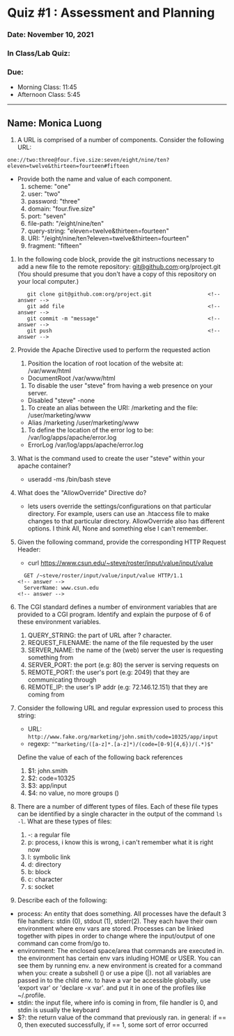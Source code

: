# Quiz #1 : Assessment and Planning 

### Date: November 10, 2021
### In Class/Lab Quiz:
### Due:
* Morning Class:  11:45
* Afternoon Class: 5:45


---
## Name: Monica Luong                                 <!-- answer -->


1. A URL is comprised of a number of components.  Consider the following URL:

  ``one://two:three@four.five.size:seven/eight/nine/ten?eleven=twelve&thirteen=fourteen#fifteen``

  * Provide both the name and value of each component.
    1. scheme: "one"                                    <!-- answer -->
    1. user: "two"                                      <!-- answer -->
    1. password: "three"                                <!-- answer -->
    1. domain: "four.five.size"                         <!-- answer -->
    1. port: "seven"                                    <!-- answer -->
    1. file-path: "/eight/nine/ten"                     <!-- answer -->
    1. query-string: "eleven=twelve&thirteen=fourteen"  <!-- answer -->
    1. URI: "/eight/nine/ten?eleven=twelve&thirteen=fourteen" <!-- answer -->
    1. fragment: "fifteen"                              <!-- answer -->
    <!-- Add more lines as needed -->

1. In the following code block, provide the git instructions necessary to add a new file to the remote repository: git@github.com:org/project.git (You should presume that you don't have a copy of this repository on your local computer.)
   ```
      git clone git@github.com:org/project.git                  <!-- answer -->
      git add file                                              <!-- answer -->
      git commit -m "message"                                   <!-- answer -->
      git push                                                  <!-- answer -->
   ```
   <!-- You many add any number of lines in the above code block that you need. -->

1. Provide the Apache Directive used to perform the requested action
   1. Position the location of root location of the website at:  /var/www/html
     * DocumentRoot /var/www/html                                                 <!-- answer -->
   1. To disable the user "steve" from having a web presence on your server.
     * Disabled "steve" -none                                                 <!-- answer -->
   1. To create an alias between the URI: /marketing and the file: /user/marketing/www
     * Alias /marketing /user/marketing/www                                        <!-- answer -->
   1. To define the location of the error log to be: /var/log/apps/apache/error.log
     * ErrorLog /var/log/apps/apache/error.log                                     <!-- answer -->


1. What is the command used to create the user "steve" within your apache container?
    * useradd -ms /bin/bash steve                                                 <!-- answer -->


1. What does the "AllowOverride" Directive do?
    * lets users override the settings/configurations on that particular directory. For example, users can use an .htaccess file to make changes to that particular directory. AllowOverride also has different options. I think All, None and something else I can't remember.            <!-- answer -->


1. Given the following command, provide the corresponding HTTP Request Header:
    * curl  https://www.csun.edu/~steve/roster/input/value/input/value
    ```
      GET /~steve/roster/input/value/input/value HTTP/1.1                     <!-- answer -->
      ServerName: www.csun.edu                                                <!-- answer -->
    ```                                                      
    <!-- You many add any number of lines in the above code block that you need. -->

1. The CGI standard defines a number of environment variables that are provided to a CGI program.  Identify and explain the purpose of 6 of these environment variables.
   1. QUERY_STRING:  the part of URL after ? character.             <!-- answer -->
   1. REQUEST_FILENAME: the name of the file requested by the user     <!-- answer -->
   1. SERVER_NAME: the name of the (web) server the user is requesting something from      <!-- answer -->
   1. SERVER_PORT: the port (e.g: 80) the server is serving requests on                     <!-- answer -->
   1. REMOTE_PORT: the user's port (e.g: 2049) that they are communicating through         <!-- answer -->
   1. REMOTE_IP: the user's IP addr (e.g: 72.146.12.151) that they are coming from                 <!-- answer -->


 1. Consider the following URL and regular expression used to process this string:
    * URL:   ``http://www.fake.org/marketing/john.smith/code=10325/app/input``
    * regexp: ``"^marketing/([a-z]*.[a-z]*)/(code=[0-9]{4,6})/(.*)$"``

    Define the value of each of the following back references
    1. $1: john.smith                                                <!-- answer -->
    1. $2: code=10325                                                <!-- answer -->
    1. $3: app/input                                                 <!-- answer -->
    1. $4: no value, no more groups ()                               <!-- answer -->

1. There are a number of different types of files.  Each of these file types can be identified by a single character in the output of the command ``ls -l``.  What are these types of files:
   1. -: a regular file
   1. p: process, i know this is wrong, i can't remember what it is right now       <!-- answer -->
   1. l: symbolic link                                            <!-- answer -->
   1. d: directory                                                <!-- answer -->
   1. b: block                                                    <!-- answer -->
   1. c: character                                                <!-- answer -->
   1. s: socket                                                   <!-- answer -->

1. Describe each of the following:
  - process: An entity that does something. All processes have the default 3 file handlers: stdin (0), stdout (1), stderr(2). They each have their own environment where env vars are stored. Processes can be linked together with pipes in order to change where the input/output of one command can come from/go to.                                                     <!-- answer -->
  - environment: The enclosed space/area that commands are executed in. the environment has certain env vars inluding HOME or USER. You can see them by running env. a new environment is created for a command when you: create a subshell () or use a pipe (|). not all variables are passed in to the child env. to have a var be accessible globally, use 'export var' or 'declare -x var'. and put it in one of the profiles like ~/.profile.                                                 <!-- answer -->
  - stdin: the input file, where info is coming in from, file handler is 0, and stdin is usually the keyboard                                                      <!-- answer -->
  - $?: the return value of the command that previously ran. in general: if == 0, then executed successfully, if == 1, some sort of error occurred                                                          <!-- answer -->
 
